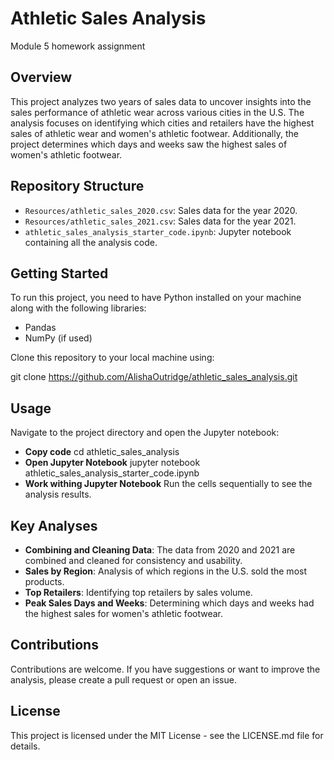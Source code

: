 # Athletic Sales Analysis
 Module 5 homework assignment

## Overview

This project analyzes two years of sales data to uncover insights into the sales performance of athletic wear across various cities in the U.S. The analysis focuses on identifying which cities and retailers have the highest sales of athletic wear and women's athletic footwear. Additionally, the project determines which days and weeks saw the highest sales of women's athletic footwear.

## Repository Structure

- `Resources/athletic_sales_2020.csv`: Sales data for the year 2020.
- `Resources/athletic_sales_2021.csv`: Sales data for the year 2021.
- `athletic_sales_analysis_starter_code.ipynb`: Jupyter notebook containing all the analysis code.

## Getting Started

To run this project, you need to have Python installed on your machine along with the following libraries:

- Pandas
- NumPy (if used)

Clone this repository to your local machine using:

git clone https://github.com/AlishaOutridge/athletic_sales_analysis.git

## Usage

Navigate to the project directory and open the Jupyter notebook:

- **Copy code**
cd athletic_sales_analysis
- **Open Jupyter Notebook**
jupyter notebook athletic_sales_analysis_starter_code.ipynb
- **Work withing Jupyter Notebook**
Run the cells sequentially to see the analysis results.

## Key Analyses

- **Combining and Cleaning Data**: The data from 2020 and 2021 are combined and cleaned for consistency and usability.
- **Sales by Region**: Analysis of which regions in the U.S. sold the most products.
- **Top Retailers**: Identifying top retailers by sales volume.
- **Peak Sales Days and Weeks**: Determining which days and weeks had the highest sales for women's athletic footwear.

## Contributions

Contributions are welcome. If you have suggestions or want to improve the analysis, please create a pull request or open an issue.


## License

This project is licensed under the MIT License - see the LICENSE.md file for details.
